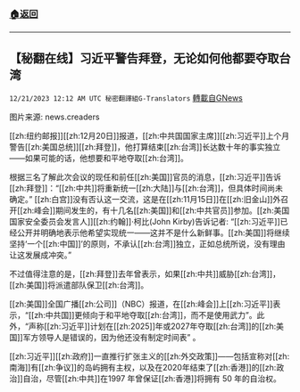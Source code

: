 ###  [:house:返回](README.md)
---


## 【秘翻在线】习近平警告拜登，无论如何他都要夺取台湾
`12/21/2023 12:12 AM UTC 秘密翻譯組G-Translators` [轉載自GNews](https://gnews.org/articles/2134186)

图片来源: news.creaders

[[zh:纽约邮报]][[zh:12月20日]]报道，[[zh:中共国国家主席]][[zh:习近平]]上个月警告[[zh:美国总统]][[zh:拜登]]，他打算结束[[zh:台湾]]长达数十年的事实独立——如果可能的话，他想要和平地夺取[[zh:台湾]]。

根据三名了解此次会议的现任和前任[[zh:美国]]官员的消息，[[zh:习近平]]告诉[[zh:拜登]]：“[[zh:中共]]将重新统一[[zh:大陆]]与[[zh:台湾]]，但具体时间尚未确定。” [[zh:白宫]]没有否认这一交流，这是在[[zh:11月15日]]在[[zh:旧金山]]外召开[[zh:峰会]]期间发生的，有十几名[[zh:美国]]和[[zh:中共官员]]参加。[[zh:美国国家安全委员会发言人]][[zh:约翰]]·柯比(John Kirby)告诉记者: “[[zh:习近平]]已经公开并明确地表示他希望实现统一——这并不是什么新鲜事。[[zh:美国]]将继续坚持‘一个[[zh:中国]]’的原则，不承认[[zh:台湾]]独立，正如总统所说，没有理由让这发展成冲突。”

不过值得注意的是，[[zh:拜登]]去年曾表示，如果[[zh:中共]]威胁[[zh:台湾]]，[[zh:美国]]将派遣部队保卫[[zh:台湾]]。

[[zh:美国]]全国广播[[zh:公司]]（NBC）报道，在[[zh:峰会]]上[[zh:习近平]]表示，“[[zh:中共国]]更倾向于和平地夺取[[zh:台湾]]，而不是使用武力”。此外，“声称[[zh:习近平]]计划在[[zh:2025]]年或2027年夺取[[zh:台湾]]的[[zh:美国]]军方领导人是错误的，因为他还没有制定时间表” 。

[[zh:习近平]][[zh:政府]]一直推行扩张主义的[[zh:外交政策]]——包括宣称对[[zh:南海]]有[[zh:争议]]的岛屿拥有主权，以及在2020年结束了[[zh:香港]]的[[zh:政治]]自治，尽管[[zh:中共]]在1997 年曾保证[[zh:香港]]将拥有 50 年的自治权。
